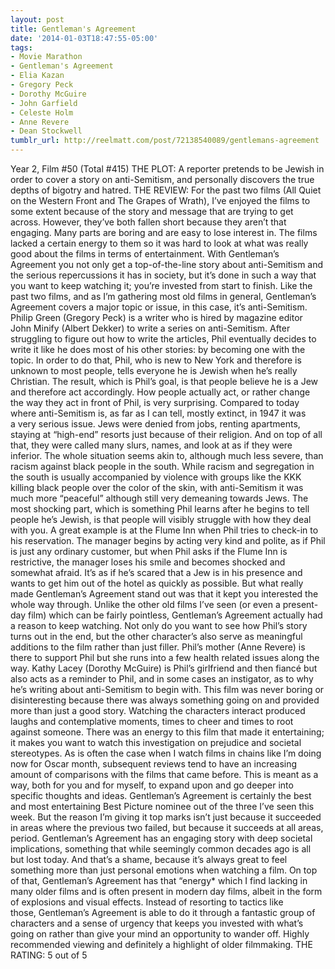 ```yaml
---
layout: post
title: Gentleman's Agreement
date: '2014-01-03T18:47:55-05:00'
tags:
- Movie Marathon
- Gentleman's Agreement
- Elia Kazan
- Gregory Peck
- Dorothy McGuire
- John Garfield
- Celeste Holm
- Anne Revere
- Dean Stockwell
tumblr_url: http://reelmatt.com/post/72138540089/gentlemans-agreement
---
```



Year 2, Film #50 (Total #415)
THE PLOT: A reporter pretends to be Jewish in order to cover a story on anti-Semitism, and personally discovers the true depths of bigotry and hatred.
THE REVIEW: For the past two films (All Quiet on the Western Front and The Grapes of Wrath), I’ve enjoyed the films to some extent because of the story and message that are trying to get across. However, they’ve both fallen short because they aren’t that engaging. Many parts are boring and are easy to lose interest in. The films lacked a certain energy to them so it was hard to look at what was really good about the films in terms of entertainment. With Gentleman’s Agreement you not only get a top-of-the-line story about anti-Semitism and the serious repercussions it has in society, but it’s done in such a way that you want to keep watching it; you’re invested from start to finish.
Like the past two films, and as I’m gathering most old films in general, Gentleman’s Agreement covers a major topic or issue, in this case, it’s anti-Semitism. Philip Green (Gregory Peck) is a writer who is hired by magazine editor John Minify (Albert Dekker) to write a series on anti-Semitism. After struggling to figure out how to write the articles, Phil eventually decides to write it like he does most of his other stories: by becoming one with the topic. In order to do that, Phil, who is new to New York and therefore is unknown to most people, tells everyone he is Jewish when he’s really Christian. The result, which is Phil’s goal, is that people believe he is a Jew and therefore act accordingly.
How people actually act, or rather change the way they act in front of Phil, is very surprising. Compared to today where anti-Semitism is, as far as I can tell, mostly extinct, in 1947 it was a very serious issue. Jews were denied from jobs, renting apartments, staying at “high-end” resorts just because of their religion. And on top of all that, they were called many slurs, names, and look at as if they were inferior. The whole situation seems akin to, although much less severe, than racism against black people in the south. While racism and segregation in the south is usually accompanied by violence with groups like the KKK killing black people over the color of the skin, with anti-Semitism it was much more “peaceful” although still very demeaning towards Jews. The most shocking part, which is something Phil learns after he begins to tell people he’s Jewish, is that people will visibly struggle with how they deal with you. A great example is at the Flume Inn when Phil tries to check-in to his reservation. The manager begins by acting very kind and polite, as if Phil is just any ordinary customer, but when Phil asks if the Flume Inn is restrictive, the manager loses his smile and becomes shocked and somewhat afraid. It’s as if he’s scared that a Jew is in his presence and wants to get him out of the hotel as quickly as possible.
But what really made Gentleman’s Agreement stand out was that it kept you interested the whole way through. Unlike the other old films I’ve seen (or even a present-day film) which can be fairly pointless, Gentleman’s Agreement actually had a reason to keep watching. Not only do you want to see how Phil’s story turns out in the end, but the other character’s also serve as meaningful additions to the film rather than just filler. Phil’s mother (Anne Revere) is there to support Phil but she runs into a few health related issues along the way. Kathy Lacey (Dorothy McGuire) is Phil’s girlfriend and then fiancé but also acts as a reminder to Phil, and in some cases an instigator, as to why he’s writing about anti-Semitism to begin with. This film was never boring or disinteresting because there was always something going on and provided more than just a good story. Watching the characters interact produced laughs and contemplative moments, times to cheer and times to root against someone. There was an energy to this film that made it entertaining; it makes you want to watch this investigation on prejudice and societal stereotypes.
As is often the case when I watch films in chains like I’m doing now for Oscar month, subsequent reviews tend to have an increasing amount of comparisons with the films that came before. This is meant as a way, both for you and for myself, to expand upon and go deeper into specific thoughts and ideas. Gentleman’s Agreement is certainly the best and most entertaining Best Picture nominee out of the three I’ve seen this week. But the reason I’m giving it top marks isn’t just because it succeeded in areas where the previous two failed, but because it succeeds at all areas, period. Gentleman’s Agreement has an engaging story with deep societal implications, something that while seemingly common decades ago is all but lost today. And that’s a shame, because it’s always great to feel something more than just personal emotions when watching a film. On top of that, Gentleman’s Agreement has that “energy* which I find lacking in many older films and is often present in modern day films, albeit in the form of explosions and visual effects. Instead of resorting to tactics like those, Gentleman’s Agreement is able to do it through a fantastic group of characters and a sense of urgency that keeps you invested with what’s going on rather than give your mind an opportunity to wander off. Highly recommended viewing and definitely a highlight of older filmmaking.
THE RATING: 5 out of 5

